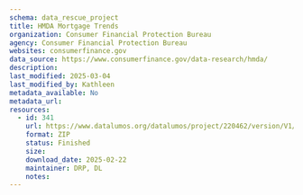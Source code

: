 ```yaml
---
schema: data_rescue_project 
title: HMDA Mortgage Trends
organization: Consumer Financial Protection Bureau
agency: Consumer Financial Protection Bureau
websites: consumerfinance.gov
data_source: https://www.consumerfinance.gov/data-research/hmda/
description: 
last_modified: 2025-03-04
last_modified_by: Kathleen
metadata_available: No
metadata_url: 
resources:
  - id: 341
    url: https://www.datalumos.org/datalumos/project/220462/version/V1/view
    format: ZIP
    status: Finished
    size: 
    download_date: 2025-02-22
    maintainer: DRP, DL
    notes: 
---
```

